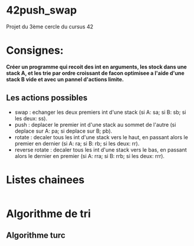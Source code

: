 # 42push_swap
Projet du 3ème cercle du cursus 42

# Consignes:
**Créer un programme qui recoit des int en arguments, les stock dans une stack A, et les trie par ordre croissant de facon optimisee a l'aide d'une stack B vide et avec un pannel d'actions limite.**
## Les actions possibles
- swap : echanger les deux premiers int d'une stack (si A: sa; si B: sb; si les deux: ss).
- push : deplacer le premier int d'une stack au sommet de l'autre (si deplace sur A: pa; si deplace sur B; pb).
- rotate : decaler tous les int d'une stack vers le haut, en passant alors le premier en dernier (si A: ra; si B: rb; si les deux: rr).
- reverse rotate : decaler tous les int d'une stack vers le bas, en passant alors le dernier en premier (si A: rra; si B: rrb; si les deux: rrr).

# Listes chainees

```
```

# Algorithme de tri
## Algorithme turc
